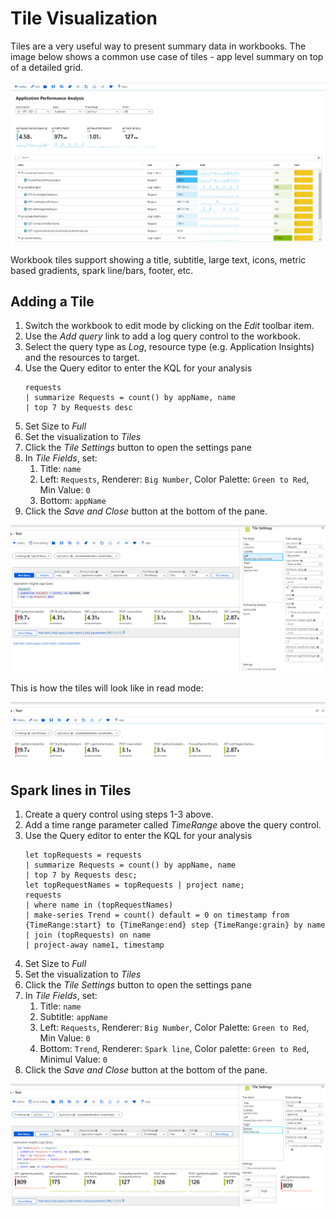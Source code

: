 # Tile Visualization

Tiles are a very useful way to present summary data in workbooks. The image below shows a common use case of tiles - app level summary on top of a detailed grid.  

![Image showing a tile visualization in workbooks](../Images/Tiles-Example.png)

Workbook tiles support showing a title, subtitle, large text, icons, metric based gradients, spark line/bars, footer, etc. 

## Adding a Tile
1. Switch the workbook to edit mode by clicking on the _Edit_ toolbar item.
2. Use the _Add query_ link to add a log query control to the workbook. 
3. Select the query type as _Log_, resource type (e.g. Application Insights) and the resources to target.
4. Use the Query editor to enter the KQL for your analysis
    ```
    requests
    | summarize Requests = count() by appName, name
    | top 7 by Requests desc
    ```
5. Set Size to _Full_
6. Set the visualization to _Tiles_
7. Click the _Tile Settings_ button to open the settings pane
8. In _Tile Fields_, set:
    1. Title: `name`
    2. Left: `Requests`, Renderer: `Big Number`, Color Palette: `Green to Red`, Min Value: `0`
    3. Bottom: `appName`
8. Click the _Save and Close_ button at the bottom of the pane.

![Image showing the creation of a tile visualization in workbooks](../Images/Tiles-Create.png)

This is how the tiles will look like in read mode:

![Image showing a tile visualization in read mode](../Images/Tiles-ReadMode.png)

## Spark lines in Tiles
1. Create a query control using steps 1-3 above.
2. Add a time range parameter called _TimeRange_ above the query control.
3. Use the Query editor to enter the KQL for your analysis
    ```
    let topRequests = requests
    | summarize Requests = count() by appName, name
    | top 7 by Requests desc;
    let topRequestNames = topRequests | project name;
    requests
    | where name in (topRequestNames)
    | make-series Trend = count() default = 0 on timestamp from {TimeRange:start} to {TimeRange:end} step {TimeRange:grain} by name
    | join (topRequests) on name
    | project-away name1, timestamp
    ```
4. Set Size to _Full_
5. Set the visualization to _Tiles_
6. Click the _Tile Settings_ button to open the settings pane
7. In _Tile Fields_, set:
    1. Title: `name`
    2. Subtitle: `appName`
    3. Left: `Requests`, Renderer: `Big Number`, Color Palette: `Green to Red`, Min Value: `0`
    4. Bottom: `Trend`, Renderer: `Spark line`, Color palette: `Green to Red`, Minimul Value: `0`
8. Click the _Save and Close_ button at the bottom of the pane.

![Image showing the creation of a tile visualization with a sparkline](../Images/Tiles-Sparkline.png)
